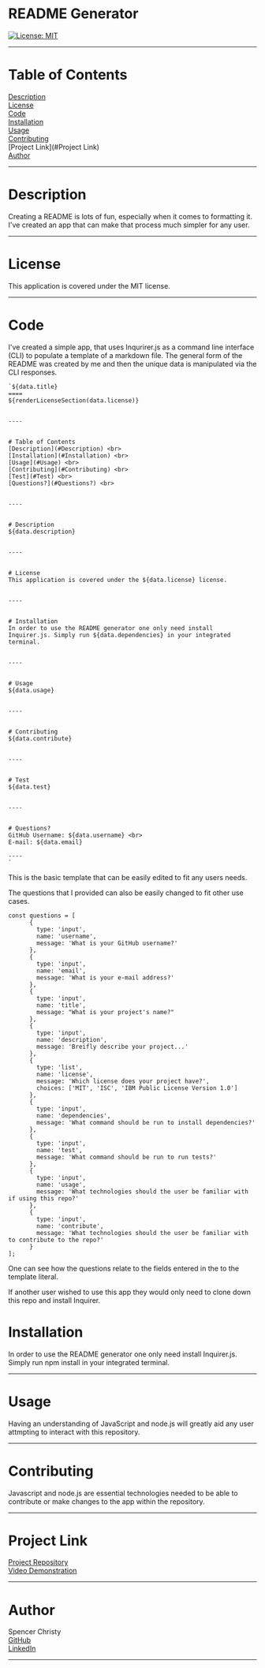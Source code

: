 README Generator
====
[![License: MIT](https://img.shields.io/badge/License-MIT-yellow.svg)](https://opensource.org/licenses/MIT)


----


# Table of Contents
[Description](#Description) <br>
[License](#License) <br>
[Code](#Code) <br> 
[Installation](#Installation) <br>
[Usage](#Usage) <br>
[Contributing](#Contributing) <br>
[Project Link](#Project Link) <br>
[Author](#Author) <br>


----


# Description
Creating a README is lots of fun, especially when it comes to formatting it. I've created an app that can make that process much simpler for any user. 

----


# License
This application is covered under the MIT license.


----

# Code
I've created a simple app, that uses Inqurirer.js as a command line interface (CLI) to populate a template of a markdown file.
The general form of the README was created by me and then the unique data is manipulated via the CLI responses.

```
`${data.title}
====
${renderLicenseSection(data.license)}


----


# Table of Contents
[Description](#Description) <br>
[Installation](#Installation) <br>
[Usage](#Usage) <br>
[Contributing](#Contributing) <br>
[Test](#Test) <br>
[Questions?](#Questions?) <br>


----


# Description
${data.description}


----


# License
This application is covered under the ${data.license} license.


----


# Installation
In order to use the README generator one only need install Inquirer.js. Simply run ${data.dependencies} in your integrated terminal. 


----


# Usage 
${data.usage}


----


# Contributing 
${data.contribute}


----


# Test 
${data.test}


----


# Questions?
GitHub Username: ${data.username} <br>
E-mail: ${data.email}

----
`
```

This is the basic template that can be easily edited to fit any users needs.

The questions that I provided can also be easily changed to fit other use cases.

```
const questions = [
      {
        type: 'input',
        name: 'username',
        message: 'What is your GitHub username?'
      },
      {
        type: 'input',
        name: 'email',
        message: 'What is your e-mail address?'
      },
      {
        type: 'input',
        name: 'title',
        message: "What is your project's name?"
      },
      {
        type: 'input',
        name: 'description',
        message: 'Breifly describe your project...'
      },
      {
        type: 'list',
        name: 'license',
        message: 'Which license does your project have?',
        choices: ['MIT', 'ISC', 'IBM Public License Version 1.0']
      },
      {
        type: 'input',
        name: 'dependencies',
        message: 'What command should be run to install dependencies?'
      },
      {
        type: 'input',
        name: 'test',
        message: 'What command should be run to run tests?'
      },
      {
        type: 'input',
        name: 'usage',
        message: 'What technologies should the user be familiar with if using this repo?'
      },
      {
        type: 'input',
        name: 'contribute',
        message: 'What technologies should the user be familiar with to contribute to the repo?'
      }
];
```
One can see how the questions relate to the fields entered in the to the template literal.

If another user wished to use this app they would only need to clone down this repo and install Inquirer.


# Installation
In order to use the README generator one only need install Inquirer.js. Simply run npm install in your integrated terminal. 


----


# Usage 
Having an understanding of JavaScript and node.js will greatly aid any user attmpting to interact with this repository.


----


# Contributing 
Javascript and node.js are essential technologies needed to be able to contribute or make changes to the app within the repository.


----


# Project Link
[Project Repository](https://github.com/spenrad/README-Generator) <br>
[Video Demonstration](https://drive.google.com/file/d/1YuSBqLtUJd2-pMOXZqf_4JNn2fy3G8O0/view)

----

# Author
Spencer Christy<br>
[GitHub](https://github.com/spenrad)<br>
[LinkedIn](https://www.linkedin.com/in/spencer-christy-543b84b3/)<br>

----
